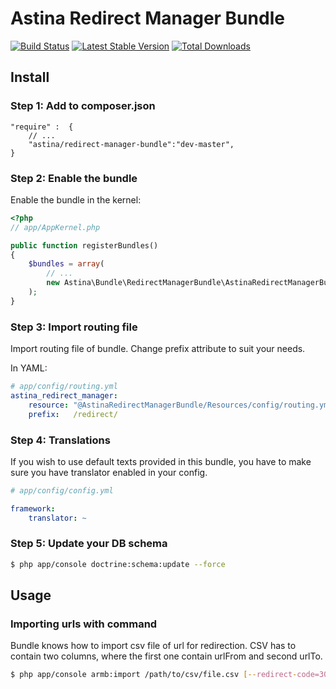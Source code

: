 # Astina Redirect Manager Bundle

[![Build Status](https://travis-ci.org/astina/AstinaRedirectManagerBundle.png?branch=master)](https://travis-ci.org/astina/AstinaRedirectManagerBundle)
[![Latest Stable Version](https://poser.pugx.org/astina/redirect-manager-bundle/v/stable.png)](https://packagist.org/packages/astina/redirect-manager-bundle)
[![Total Downloads](https://poser.pugx.org/astina/redirect-manager-bundle/downloads.png)](https://packagist.org/packages/astina/redirect-manager-bundle)

## Install

### Step 1: Add to composer.json

```
"require" :  {
    // ...
    "astina/redirect-manager-bundle":"dev-master",
}
```

### Step 2: Enable the bundle

Enable the bundle in the kernel:

``` php
<?php
// app/AppKernel.php

public function registerBundles()
{
    $bundles = array(
        // ...
        new Astina\Bundle\RedirectManagerBundle\AstinaRedirectManagerBundle(),
    );
}
```

### Step 3: Import routing file

Import routing file of bundle. Change prefix attribute to suit your needs.

In YAML:

``` yaml
# app/config/routing.yml
astina_redirect_manager:
    resource: "@AstinaRedirectManagerBundle/Resources/config/routing.yml"
    prefix:   /redirect/
```

### Step 4: Translations

If you wish to use default texts provided in this bundle, you have to make
sure you have translator enabled in your config.

``` yaml
# app/config/config.yml

framework:
    translator: ~
```

### Step 5: Update your DB schema

``` bash
$ php app/console doctrine:schema:update --force
```

## Usage

### Importing urls with command

Bundle knows how to import csv file of url for redirection.
CSV has to contain two columns, where the first one contain urlFrom and second urlTo.

```bash
$ php app/console armb:import /path/to/csv/file.csv [--redirect-code=302] [--count-redirects]
```
